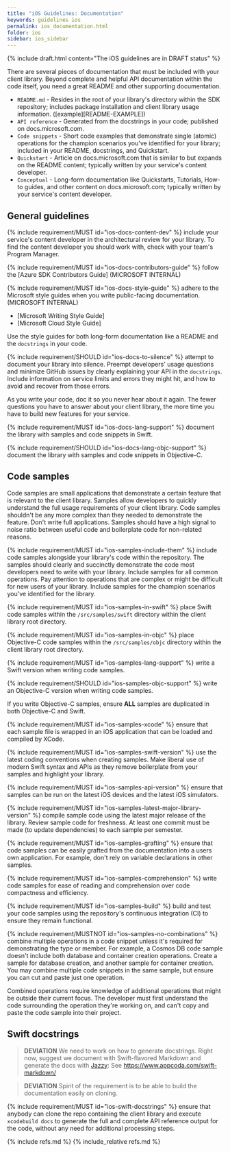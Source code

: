 ```yaml
---
title: "iOS Guidelines: Documentation"
keywords: guidelines ios
permalink: ios_documentation.html
folder: ios
sidebar: ios_sidebar
---
```


{% include draft.html content="The iOS guidelines are in DRAFT status" %}

There are several pieces of documentation that must be included with your client library. Beyond complete and helpful API documentation within the code itself, you need a great README and other supporting documentation.

* `README.md` - Resides in the root of your library's directory within the SDK repository; includes package installation and client library usage information. ([example][README-EXAMPLE])
* `API reference` - Generated from the docstrings in your code; published on docs.microsoft.com. 
* `Code snippets` - Short code examples that demonstrate single (atomic) operations for the champion scenarios you've identified for your library; included in your README, docstrings, and Quickstart. 
* `Quickstart` - Article on docs.microsoft.com that is similar to but expands on the README content; typically written by your service's content developer. 
* `Conceptual` - Long-form documentation like Quickstarts, Tutorials, How-to guides, and other content on docs.microsoft.com; typically written by your service's content developer. 

## General guidelines

{% include requirement/MUST id="ios-docs-content-dev" %} include your service's content developer in the architectural review for your library. To find the content developer you should work with, check with your team's Program Manager.

{% include requirement/MUST id="ios-docs-contributors-guide" %} follow the [Azure SDK Contributors Guide] (MICROSOFT INTERNAL)

{% include requirement/MUST id="ios-docs-style-guide" %} adhere to the Microsoft style guides when you write public-facing documentation. (MICROSOFT INTERNAL)

* [Microsoft Writing Style Guide]
* [Microsoft Cloud Style Guide]

Use the style guides for both long-form documentation like a README and the `docstrings` in your code.

{% include requirement/SHOULD id="ios-docs-to-silence" %} attempt to document your library into silence. Preempt developers' usage questions and minimize GitHub issues by clearly explaining your API in the `docstrings`. Include information on service limits and errors they might hit, and how to avoid and recover from those errors.

As you write your code, doc it so you never hear about it again. The fewer questions you have to answer about your client library, the more time you have to build new features for your service.

{% include requirement/MUST id="ios-docs-lang-support" %} document the library with samples and code snippets in Swift.

{% include requirement/SHOULD id="ios-docs-lang-objc-support" %} document the library with samples and code snippets in Objective-C.

## Code samples

Code samples are small applications that demonstrate a certain feature that is relevant to the client library.  Samples allow developers to quickly understand the full usage requirements of your client library. Code samples shouldn't be any more complex than they needed to demonstrate the feature. Don't write full applications. Samples should have a high signal to noise ratio between useful code and boilerplate code for non-related reasons.

{% include requirement/MUST id="ios-samples-include-them" %} include code samples alongside your library's code within the repository. The samples should clearly and succinctly demonstrate the code most developers need to write with your library. Include samples for all common operations.  Pay attention to operations that are complex or might be difficult for new users of your library. Include samples for the champion scenarios you've identified for the library.

{% include requirement/MUST id="ios-samples-in-swift" %} place Swift code samples within the `/src/samples/swift` directory within the client library root directory.

{% include requirement/MUST id="ios-samples-in-objc" %} place Objective-C code samples within the `/src/samples/objc` directory within the client library root directory.

{% include requirement/MUST id="ios-samples-lang-support" %} write a Swift version when writing code samples.  

{% include requirement/SHOULD id="ios-samples-objc-support" %} write an Objective-C version when writing code samples.  

If you write Objective-C samples, ensure **ALL** samples are duplicated in both Objective-C and Swift. 

{% include requirement/MUST id="ios-samples-xcode" %} ensure that each sample file is wrapped in an iOS application that can be loaded and compiled by XCode.

{% include requirement/MUST id="ios-samples-swift-version" %} use the latest coding conventions when creating samples. Make liberal use of modern Swift syntax and APIs as they remove boilerplate from your samples and highlight your library.

{% include requirement/MUST id="ios-samples-api-version" %} ensure that samples can be run on the latest iOS devices and the latest iOS simulators. 

{% include requirement/MUST id="ios-samples-latest-major-library-version" %} compile sample code using the latest major release of the library. Review sample code for freshness.  At least one commit must be made (to update dependencies) to each sample per semester.

{% include requirement/MUST id="ios-samples-grafting" %} ensure that code samples can be easily grafted from the documentation into a users own application.  For example, don't rely on variable declarations in other samples.

{% include requirement/MUST id="ios-samples-comprehension" %} write code samples for ease of reading and comprehension over code compactness and efficiency.

{% include requirement/MUST id="ios-samples-build" %} build and test your code samples using the repository's continuous integration (CI) to ensure they remain functional.

{% include requirement/MUSTNOT id="ios-samples-no-combinations" %} combine multiple operations in a code snippet unless it's required for demonstrating the type or member. For example, a Cosmos DB code sample doesn't include both database and container creation operations.  Create a sample for database creation, and another sample for container creation.  You may combine multiple code snippets in the same sample, but ensure you can cut and paste just one operation.

Combined operations require knowledge of additional operations that might be outside their current focus. The developer must first understand the code surrounding the operation they're working on, and can't copy and paste the code sample into their project.

## Swift docstrings

> **DEVIATION**
> We need to work on how to generate docstrings.  Right now, suggest we document with Swift-flavored Markdown and generate the docs with [Jazzy](https://github.com/realm/jazzy): See https://www.appcoda.com/swift-markdown/

> **DEVIATION**
> Spirit of the requirement is to be able to build the documentation easily on cloning.

{% include requirement/MUST id="ios-swift-docstrings" %} ensure that anybody can clone the repo containing the client library and execute `xcodebuild docs` to generate the full and complete API reference output for the code, without any need for additional processing steps.


{% include refs.md %}
{% include_relative refs.md %}


